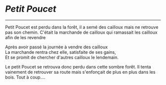 # *Petit Poucet*
---
Petit Poucet est perdu dans la forêt, il a semé des cailloux mais ne retrouve pas son chemin.
C'était la marchande de cailloux
qui ramassait les cailloux
afin de les revendre


Après avoir passé la journée à vendre des cailloux  
La marchande rentra chez elle, satisfaite de ses gains,  
Et se promit de chercher d'autres cailloux le lendemain.

Le petit Poucet se retrouva donc perdu dans cette sombre forêt.
Il tenta vainement de retrouver sa route mais s'enfonçait de plus en plus dans les bois.
Tout à coup....
